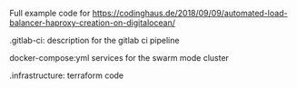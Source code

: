 Full example code for https://codinghaus.de/2018/09/09/automated-load-balancer-haproxy-creation-on-digitalocean/
  
  .gitlab-ci: description for the gitlab ci pipeline
  
  docker-compose:yml services for the swarm mode cluster
  
  .infrastructure: terraform code
